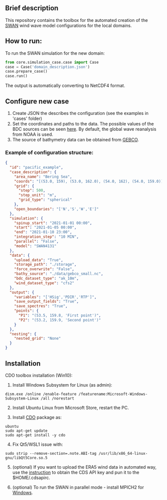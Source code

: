 ## Brief description

This repository contains the toolbox for the automated creation of the [SWAN](http://swanmodel.sourceforge.net/) wind wave model configurations for the local domains.

## How to run:

To run the SWAN simulation for the new domain:

```python
from core.simulation_case.case import Case
case = Case('domain_description.json')
case.prepare_case()
case.run()
```

The output is automatically converting to NetCDF4 format.

## Configure new case

1. Create JSON the describes the configuration (see the examples in 'cases' folder)
2. Set the coordinates and paths to the data. The possible values of the BDC sources can be seen [here](https://polar.ncep.noaa.gov/waves/hindcasts/prod-multi_1.php). By default, the global wave reanalysis from NOAA is used.
3. The source of bathymetry data can be obtained from [GEBCO](https://www.gebco.net/).

### Example of configuration structure:

```json
{
  "id": "pacific_example",
  "case_description": {
    "area_name": "Bering Sea",
    "coords": "[(53.0, 159), (53.0, 162.0), (54.0, 162), (54.0, 159.0)]",
    "grid": {
      "step": 500,
      "step_unit": "m",
      "grid_type": "spherical"
    },
    "open_boundaries": "['N','S','W','E']"
  },
  "simulation": {
    "spinup_start": "2021-01-01 00:00",
    "start": "2021-01-05 00:00",
    "end": "2021-01-10 23:00",
    "integration_step": "10 MIN",
    "parallel": "False",
    "model": "SWAN4131"
  },
  "data": {
    "upload_data": "True",
    "storage_path": "./storage",
    "force_overwrite": "False",
    "bathy_source": "./data/gebco_small.nc",
    "bdc_dataset_type": "ak_10m",
    "wind_dataset_type": "cfs2"
  },
  "output": {
    "variables": "['HSig','PDIR','RTP']",
    "save_output_fields": "True",
    "save_spectres": "True",
    "points": {
      "P1": "(53.5, 159.8, 'First point')",
      "P2": "(53.2, 159.9, 'Second point')"
    }
  },
  "nesting": {
    "nested_grid": "None"
  }
}
```

## Installation

CDO toolbox installation (Win10):

1. Install Windows Subsystem for Linux (as admin):
```
dism.exe /online /enable-feature /featurename:Microsoft-Windows-Subsystem-Linux /all /norestart
```

2. Install Ubuntu Linux from Microsoft Store, restart the PC.

3. Install [CDO](https://code.mpimet.mpg.de/projects/cdo/) package as:
```
ubuntu
sudo apt-get update
sudo apt-get install -y cdo
```

4. Fix Qt5/WSL1 issue with:
```
sudo strip --remove-section=.note.ABI-tag /usr/lib/x86_64-linux-gnu/libQt5Core.so.5
```

5. (optional) If you want to upload the ERA5 wind data in automated way, use the [instruction](https://cds.climate.copernicus.eu/api-how-to) 
to obtain the CDS API key and pun it to the $HOME/.cdsapirc.

6. (optional) To run the SWAN in parallel mode - install MPICH2 for [Windows](http://swanmodel.sourceforge.net/online_doc/swanimp/node10.html).